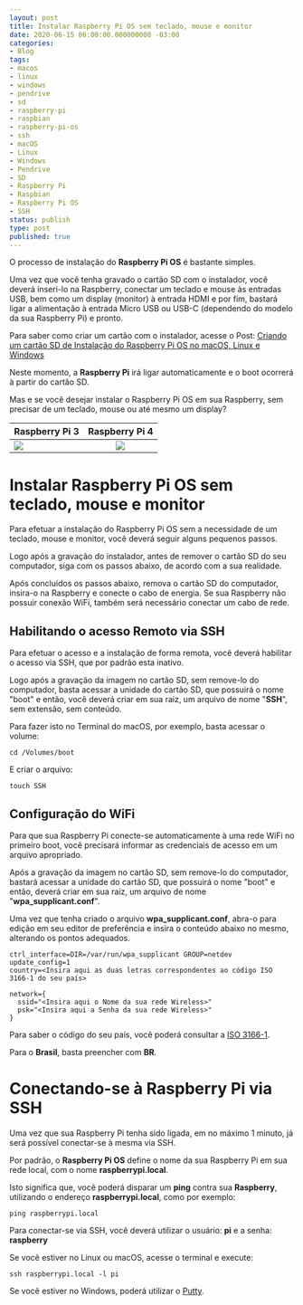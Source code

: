 ```yaml
---
layout: post
title: Instalar Raspberry Pi OS sem teclado, mouse e monitor
date: 2020-06-15 06:00:00.000000000 -03:00
categories:
- Blog
tags:
- macos
- linux
- windows
- pendrive
- sd
- raspberry-pi
- raspbian
- raspberry-pi-os
- ssh
- macOS
- Linux
- Windows
- Pendrive
- SD
- Raspberry Pi
- Raspbian
- Raspberry Pi OS
- SSH
status: publish
type: post
published: true
---
```


O processo de instalação do **Raspberry Pi OS** é bastante simples.

Uma vez que você tenha gravado o cartão SD com o instalador, você deverá inseri-lo na Raspberry, conectar um teclado e mouse às entradas USB, bem como um display (monitor) à entrada HDMI e por fim, bastará ligar a alimentação à entrada Micro USB ou USB-C (dependendo do modelo da sua Raspberry Pi) e pronto.

Para saber como criar um cartão com o instalador, acesse o Post: [Criando um cartão SD de Instalação do Raspberry Pi OS no macOS, Linux e Windows](https://www.maiconschmitz.com.br/blog/2020/06/08/criando-sd-de-instalacao-do-raspberry-pi-os-no-macos-linux-windows/)

Neste momento, a **Raspberry Pi** irá ligar automaticamente e o boot ocorrerá à partir do cartão SD.

Mas e se você desejar instalar o Raspberry Pi OS em sua Raspberry, sem precisar de um teclado, mouse ou até mesmo um display?

| Raspberry Pi 3  | Raspberry Pi 4  |
| --------------- |:---------------:|
| <a href="https://www.amazon.com.br/gp/product/B01CD5VC92?ie=UTF8&linkCode=li2&tag=schmitz-20&linkId=4f2021a2a4c1b0a33eec617fd9541a9a&language=pt_BR&ref_=as_li_ss_il" target="_blank"><img border="0" src="//ws-na.amazon-adsystem.com/widgets/q?_encoding=UTF8&ASIN=B01CD5VC92&Format=_SL160_&ID=AsinImage&MarketPlace=BR&ServiceVersion=20070822&WS=1&tag=schmitz-20&language=pt_BR" ></a><img src="https://ir-br.amazon-adsystem.com/e/ir?t=schmitz-20&language=pt_BR&l=li2&o=33&a=B01CD5VC92" width="1" height="1" border="0" alt="" style="border:none !important; margin:0px !important;" /> | <a href="https://www.amazon.com.br/gp/product/B07TC2BK1X?ie=UTF8&linkCode=li2&tag=schmitz-20&linkId=a1723e2362521127a480ceb4a9860096&language=pt_BR&ref_=as_li_ss_il" target="_blank"><img border="0" src="//ws-na.amazon-adsystem.com/widgets/q?_encoding=UTF8&ASIN=B07TC2BK1X&Format=_SL160_&ID=AsinImage&MarketPlace=BR&ServiceVersion=20070822&WS=1&tag=schmitz-20&language=pt_BR" ></a><img src="https://ir-br.amazon-adsystem.com/e/ir?t=schmitz-20&language=pt_BR&l=li2&o=33&a=B07TC2BK1X" width="1" height="1" border="0" alt="" style="border:none !important; margin:0px !important;" /> |

# Instalar Raspberry Pi OS sem teclado, mouse e monitor

Para efetuar a instalação do Raspberry Pi OS sem a necessidade de um teclado, mouse e monitor, você deverá seguir alguns pequenos passos.

Logo após a gravação do instalador, antes de remover o cartão SD do seu computador, siga com os passos abaixo, de acordo com a sua realidade.

Após concluídos os passos abaixo, remova o cartão SD do computador, insira-o na Raspberry e conecte o cabo de energia. Se sua Raspberry não possuir conexão WiFi, também será necessário conectar um cabo de rede.

## Habilitando o acesso Remoto via SSH

Para efetuar o acesso e a instalação de forma remota, você deverá habilitar o acesso via SSH, que por padrão esta inativo.

Logo após a gravação da imagem no cartão SD, sem remove-lo do computador, basta acessar a unidade do cartão SD, que possuirá o nome "boot" e então, você deverá criar em sua raiz, um arquivo de nome "**SSH**", sem extensão, sem conteúdo.

Para fazer isto no Terminal do macOS, por exemplo, basta acessar o volume:

    cd /Volumes/boot

E criar o arquivo:

    touch SSH

## Configuração do WiFi

Para que sua Raspberry Pi conecte-se automaticamente à uma rede WiFi no primeiro boot, você precisará informar as credenciais de acesso em um arquivo apropriado.

Após a gravação da imagem no cartão SD, sem remove-lo do computador, bastará acessar a unidade do cartão SD, que possuirá o nome "boot" e então, deverá criar em sua raiz, um arquivo de nome "**wpa_supplicant.conf**".

Uma vez que tenha criado o arquivo **wpa_supplicant.conf**, abra-o para edição em seu editor de preferência e insira o conteúdo abaixo no mesmo, alterando os pontos adequados.


    ctrl_interface=DIR=/var/run/wpa_supplicant GROUP=netdev
    update_config=1
    country=<Insira aqui as duas letras correspondentes ao código ISO 3166-1 do seu país>

    network={
      ssid="<Insira aqui o Nome da sua rede Wireless>"
      psk="<Insira aqui a Senha da sua rede Wireless>"
    }

Para saber o código do seu país, você poderá consultar a [ISO 3166-1](https://en.wikipedia.org/wiki/ISO_3166-1 "Lista ISO 3166-1").

Para o **Brasil**, basta preencher com **BR**.

# Conectando-se à Raspberry Pi via SSH

Uma vez que sua Raspberry Pi tenha sido ligada, em no máximo 1 minuto, já será possível conectar-se à mesma via SSH.

Por padrão, o **Raspberry Pi OS** define o nome da sua Raspberry Pi em sua rede local, com o nome **raspberrypi.local**.

Isto significa que, você poderá disparar um **ping** contra sua **Raspberry**, utilizando o endereço **raspberrypi.local**, como por exemplo:

    ping raspberrypi.local

Para conectar-se via SSH, você deverá utilizar o usuário: **pi** e a senha: **raspberry**

Se você estiver no Linux ou macOS, acesse o terminal e execute:

    ssh raspberrypi.local -l pi

Se você estiver no Windows, poderá utilizar o [Putty](https://www.putty.org/ "Putty").